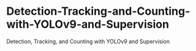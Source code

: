 # Detection-Tracking-and-Counting-with-YOLOv9-and-Supervision
Detection, Tracking, and Counting with YOLOv9 and Supervision
